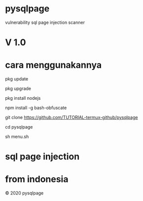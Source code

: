 #
# pysqlpage
vulnerability  sql page injection scanner 
#
# V 1.0
#
# cara menggunakannya
pkg update 

pkg upgrade

pkg install nodejs

npm install -g bash-obfuscate

git clone https://github.com/TUTORIAL-termux-github/pysqlpage

cd pysqlpage

sh menu.sh
#
# sql page injection
# from indonesia
© 2020 pysqlpage
#

